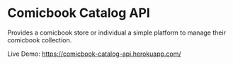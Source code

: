 # Comicbook Catalog API
Provides a comicbook store or individual a simple platform to manage their comicbook collection.

Live Demo:
https://comicbook-catalog-api.herokuapp.com/


